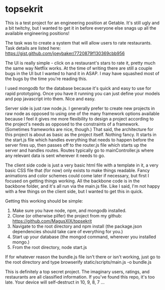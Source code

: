 # topsekrit

This is a test project for an engineering position at Getable.  It's still ugly and a bit twitchy, but I wanted to get it in before everyone else snags up all the available engineering positions!

The task was to create a system that will allow users to rate restaurants.  Task details are listed here: https://gist.github.com/joeybaker/7720879f130369cbb956

The UI is really simple - click on a restaurant's stars to rate it, pretty much the same way Netflix works. At the time of writing there are still a couple bugs in the UI but I wanted to hand it in ASAP.  I may have squashed most of the bugs by the time you're reading this.

I used mongodb for the database because it's quick and easy to use for rapid prototyping.  Once you have it running you can just define your models and pop javascript into them.  Nice and easy.

Server side is just raw node.js.  I generally prefer to create new projects in raw node as opposed to using one of the many framework options available because I feel it gives me more flexibility to design a project according to the project's needs as opposed to the constraints of a framework.  (Sometimes frameworks are nice, though.)  That said, the architecture for this project is about as basic as the project itself.  Nothing fancy.  It starts in the start.js file which handles everything that needs to happen before the server fires up, then passes off to the router.js file which starts up the server and handles routes.  Routes typically go to mainController.js where any relevant data is sent wherever it needs to go.

The client side code is just a very basic html file with a template in it, a very basic CSS file that (for now) only exists to make things readable.  Fancy animations and color schemes could come later if necessary, but first I focused on getting things working.  All the backbone code is in the backbone folder, and it's all run via the main.js file.  Like I said, I'm not happy with a few things on the client side, but I wanted to get this in quick.

Getting this working should be simple:
1) Make sure you have node, npm, and mongodb installed.
2) Clone (or otherwise pilfer) the project from my github: https://github.com/MagusXIX/topsekrit
3) Navigate to the root directory and npm install (the package.json dependencies should take care of everything for you.)
4) Start up your database (the mongod command, wherever you installed mongo.)
5) From the root directory, node start.js

If for whatever reason the bundle.js file isn't there or isn't working, just go to the root directory and type browserify static/scripts/main.js -o bundle.js

This is definitely a top secret project.  The imaginary users, ratings, and restaurants are all classified information.  If you've found this repo, it's too late.  Your device will self-destruct in 10, 9, 8, 7 ...